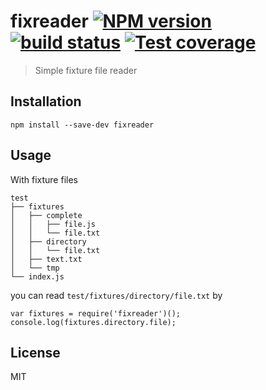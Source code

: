 # fixreader [![NPM version][npm-image]][npm-url] [![build status][travis-image]][travis-url] [![Test coverage][coveralls-image]][coveralls-url]

> Simple fixture file reader

## Installation

    npm install --save-dev fixreader

## Usage
With fixture files

    test
    ├── fixtures
    │   ├── complete
    │   │   ├── file.js
    │   │   └── file.txt
    │   ├── directory
    │   │   └── file.txt
    │   ├── text.txt
    │   └── tmp
    └── index.js

you can read `test/fixtures/directory/file.txt` by

    var fixtures = require('fixreader')();
    console.log(fixtures.directory.file);

## License

MIT

[npm-image]: https://img.shields.io/npm/v/fixreader.svg?style=flat
[npm-url]: https://npmjs.org/package/fixreader
[travis-image]: https://img.shields.io/travis/CatTail/fixreader.svg?style=flat
[travis-url]: https://travis-ci.org/CatTail/fixreader
[coveralls-image]: https://img.shields.io/coveralls/CatTail/fixreader.svg?style=flat
[coveralls-url]: https://coveralls.io/r/CatTail/fixreader?branch=master

